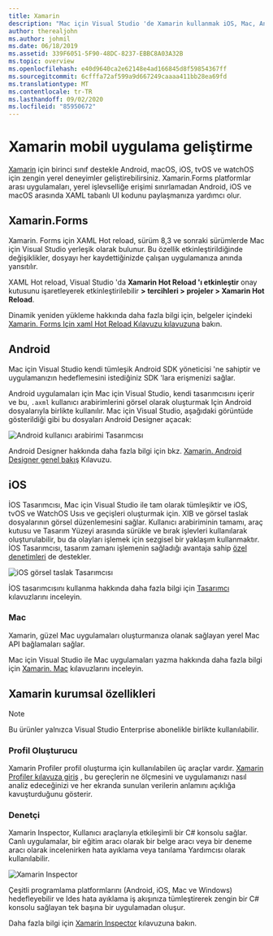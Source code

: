 ```yaml
---
title: Xamarin
description: "Mac için Visual Studio 'de Xamarin kullanmak iOS, Mac, Android, tvOS ve watchOS 'yi hedefleyen platformlar arası uygulamalar oluşturmanıza olanak tanır "
author: therealjohn
ms.author: johmil
ms.date: 06/18/2019
ms.assetid: 339F6051-5F90-48DC-8237-EBBC8A03A32B
ms.topic: overview
ms.openlocfilehash: e40d9640ca2e62148e4ad166845d8f59854367ff
ms.sourcegitcommit: 6cfffa72af599a9d667249caaaa411bb28ea69fd
ms.translationtype: MT
ms.contentlocale: tr-TR
ms.lasthandoff: 09/02/2020
ms.locfileid: "85950672"
---
```

# <a name="xamarin-mobile-app-development"></a>Xamarin mobil uygulama geliştirme

[Xamarin](/xamarin) için birinci sınıf destekle Android, macOS, iOS, tvOS ve watchOS için zengin yerel deneyimler geliştirebilirsiniz. Xamarin.Forms platformlar arası uygulamaları, yerel işlevselliğe erişimi sınırlamadan Android, iOS ve macOS arasında XAML tabanlı UI kodunu paylaşmanıza yardımcı olur.

## <a name="xamarinforms"></a>Xamarin.Forms

Xamarin. Forms için XAML Hot reload, sürüm 8,3 ve sonraki sürümlerde Mac için Visual Studio yerleşik olarak bulunur. Bu özellik etkinleştirildiğinde değişiklikler, dosyayı her kaydettiğinizde çalışan uygulamanıza anında yansıtılır.

XAML Hot reload, Visual Studio 'da **Xamarin Hot Reload 'ı etkinleştir** onay kutusunu işaretleyerek etkinleştirilebilir **> tercihleri > projeler > Xamarin Hot Reload**.

Dinamik yeniden yükleme hakkında daha fazla bilgi için, belgeler içindeki [Xamarin. Forms Için xaml Hot Reload Kılavuzu kılavuzuna](/xamarin/xamarin-forms/xaml/hot-reload) bakın.

## <a name="android"></a>Android

Mac için Visual Studio kendi tümleşik Android SDK yöneticisi 'ne sahiptir ve uygulamanızın hedeflemesini istediğiniz SDK 'lara erişmenizi sağlar.

Android uygulamaları için Mac için Visual Studio, kendi tasarımcısını içerir ve bu, `.axml` kullanıcı arabirimlerini görsel olarak oluşturmak Için Android dosyalarıyla birlikte kullanılır. Mac için Visual Studio, aşağıdaki görüntüde gösterildiği gibi bu dosyaları Android Designer açacak:

![Android kullanıcı arabirimi Tasarımcısı](media/intro-image31.png)

Android Designer hakkında daha fazla bilgi için bkz. [Xamarin. Android Designer genel bakış](/xamarin/android/user-interface/android-designer/index) Kılavuzu.

## <a name="ios"></a>iOS

İOS Tasarımcısı, Mac için Visual Studio ile tam olarak tümleşiktir ve iOS, tvOS ve WatchOS Usıs ve geçişleri oluşturmak için. XIB ve görsel taslak dosyalarının görsel düzenlemesini sağlar. Kullanıcı arabiriminin tamamı, araç kutusu ve Tasarım Yüzeyi arasında sürükle ve bırak işlevleri kullanılarak oluşturulabilir, bu da olayları işlemek için sezgisel bir yaklaşım kullanmaktır. İOS Tasarımcısı, tasarım zamanı işlemenin sağladığı avantaja sahip [özel denetimleri](/xamarin/ios/user-interface/designer/ios-designable-controls-overview) de destekler.

![iOS görsel taslak Tasarımcısı](media/intro-image30.png)

İOS tasarımcısını kullanma hakkında daha fazla bilgi için [Tasarımcı](/xamarin/ios/user-interface/designer/?tabs=macos) kılavuzlarını inceleyin.

### <a name="mac"></a>Mac

Xamarin, güzel Mac uygulamaları oluşturmanıza olanak sağlayan yerel Mac API bağlamaları sağlar.

Mac için Visual Studio ile Mac uygulamaları yazma hakkında daha fazla bilgi için [Xamarin. Mac](/xamarin/mac/get-started/index) kılavuzlarını inceleyin.

## <a name="xamarin-enterprise-features"></a>Xamarin kurumsal özellikleri

> [!Note]
> Bu ürünler yalnızca Visual Studio Enterprise abonelikle birlikte kullanılabilir.

### <a name="profiler"></a>Profil Oluşturucu

Xamarin Profiler profil oluşturma için kullanılabilen üç araçlar vardır. [Xamarin Profiler kılavuza giriş](/xamarin/tools/profiler/index?tabs=macos) , bu gereçlerin ne ölçmesini ve uygulamanızı nasıl analiz edeceğinizi ve her ekranda sunulan verilerin anlamını açıklığa kavuşturduğunu gösterir.

### <a name="inspector"></a>Denetçi

Xamarin Inspector, Kullanıcı araçlarıyla etkileşimli bir C# konsolu sağlar. Canlı uygulamalar, bir eğitim aracı olarak bir belge aracı veya bir deneme aracı olarak incelenirken hata ayıklama veya tanılama Yardımcısı olarak kullanılabilir.

![Xamarin Inspector](media/intro-inspector.png)

Çeşitli programlama platformlarını (Android, iOS, Mac ve Windows) hedefleyebilir ve Ides hata ayıklama iş akışınıza tümleştirerek zengin bir C# konsolu sağlayan tek başına bir uygulamadan oluşur.

Daha fazla bilgi için [Xamarin Inspector](/xamarin/tools/inspector/) kılavuzuna bakın.
